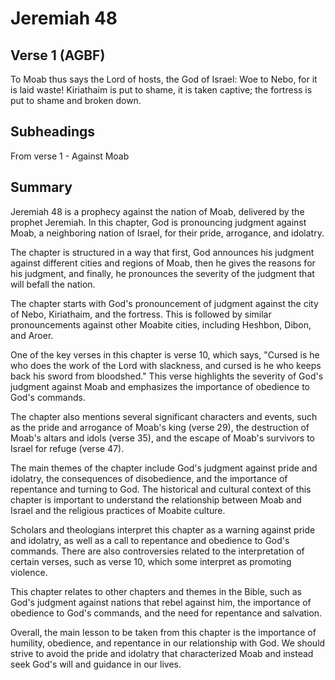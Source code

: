 # Jeremiah 48

## Verse 1 (AGBF)

To Moab thus says the Lord of hosts, the God of Israel: Woe to Nebo, for it is laid waste! Kiriathaim is put to shame, it is taken captive; the fortress is put to shame and broken down.

## Subheadings

From verse 1 - Against Moab

## Summary

Jeremiah 48 is a prophecy against the nation of Moab, delivered by the prophet Jeremiah. In this chapter, God is pronouncing judgment against Moab, a neighboring nation of Israel, for their pride, arrogance, and idolatry.

The chapter is structured in a way that first, God announces his judgment against different cities and regions of Moab, then he gives the reasons for his judgment, and finally, he pronounces the severity of the judgment that will befall the nation.

The chapter starts with God's pronouncement of judgment against the city of Nebo, Kiriathaim, and the fortress. This is followed by similar pronouncements against other Moabite cities, including Heshbon, Dibon, and Aroer.

One of the key verses in this chapter is verse 10, which says, "Cursed is he who does the work of the Lord with slackness, and cursed is he who keeps back his sword from bloodshed." This verse highlights the severity of God's judgment against Moab and emphasizes the importance of obedience to God's commands.

The chapter also mentions several significant characters and events, such as the pride and arrogance of Moab's king (verse 29), the destruction of Moab's altars and idols (verse 35), and the escape of Moab's survivors to Israel for refuge (verse 47).

The main themes of the chapter include God's judgment against pride and idolatry, the consequences of disobedience, and the importance of repentance and turning to God. The historical and cultural context of this chapter is important to understand the relationship between Moab and Israel and the religious practices of Moabite culture.

Scholars and theologians interpret this chapter as a warning against pride and idolatry, as well as a call to repentance and obedience to God's commands. There are also controversies related to the interpretation of certain verses, such as verse 10, which some interpret as promoting violence.

This chapter relates to other chapters and themes in the Bible, such as God's judgment against nations that rebel against him, the importance of obedience to God's commands, and the need for repentance and salvation.

Overall, the main lesson to be taken from this chapter is the importance of humility, obedience, and repentance in our relationship with God. We should strive to avoid the pride and idolatry that characterized Moab and instead seek God's will and guidance in our lives.